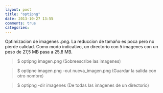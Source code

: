 ```yaml
---
layout: post
title: "optipng"
date: 2013-10-27 13:55
comments: true
categories: 
---
```

Optimizacion de imagenes .png. La reduccion de tamaño es poca pero no pierde calidad. Como modo indicativo, un directorio con 5 imagenes con un peso de 27,5 MB pasa a 25,8 MB.

>$ optipng imagen.png (Sobreescribe las imagenes)

>$ optipne imagen.png -out nueva_imagen.png (Guardar la salida con otro nombre)

>$ optipng -dir imagenes (De todas las imagenes de un directorio)

